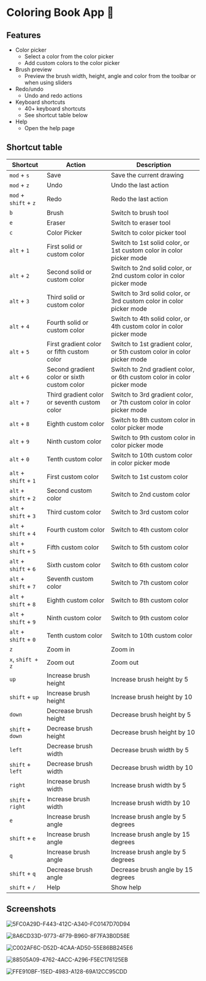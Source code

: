 # Coloring Book App 🎨

## Features

* Color picker
    - Select a color from the color picker
    - Add custom colors to the color picker
* Brush preview
    - Preview the brush width, height, angle and color from the toolbar or when using sliders
* Redo/undo
    - Undo and redo actions
* Keyboard shortcuts
    - 40+ keyboard shortcuts
    - See shortcut table below
* Help
    - Open the help page

## Shortcut table

| Shortcut | Action | Description |
| -------- | ------ | ----------- |
| `mod` + `s` | Save | Save the current drawing |
| `mod` + `z` | Undo | Undo the last action |
| `mod` + `shift` + `z` | Redo | Redo the last action |
| `b` | Brush | Switch to brush tool |
| `e` | Eraser | Switch to eraser tool |
| `c` | Color Picker | Switch to color picker tool |
| `alt` + `1` | First solid or custom color | Switch to 1st solid color, or 1st custom color in color picker mode |
| `alt` + `2` | Second solid or custom color | Switch to 2nd solid color, or 2nd custom color in color picker mode |
| `alt` + `3` | Third solid or custom color | Switch to 3rd solid color, or 3rd custom color in color picker mode |
| `alt` + `4` | Fourth solid or custom color | Switch to 4th solid color, or 4th custom color in color picker mode |
| `alt` + `5` | First gradient color or fifth custom color | Switch to 1st gradient color, or 5th custom color in color picker mode |
| `alt` + `6` | Second gradient color or sixth custom color | Switch to 2nd gradient color, or 6th custom color in color picker mode |
| `alt` + `7` | Third gradient color or seventh custom color | Switch to 3rd gradient color, or 7th custom color in color picker mode |
| `alt` + `8` | Eighth custom color | Switch to 8th custom color in color picker mode |
| `alt` + `9` | Ninth custom color | Switch to 9th custom color in color picker mode |
| `alt` + `0` | Tenth custom color | Switch to 10th custom color in color picker mode |
| `alt` + `shift` + `1` | First custom color | Switch to 1st custom color |
| `alt` + `shift` + `2` | Second custom color | Switch to 2nd custom color |
| `alt` + `shift` + `3` | Third custom color | Switch to 3rd custom color |
| `alt` + `shift` + `4` | Fourth custom color | Switch to 4th custom color |
| `alt` + `shift` + `5` | Fifth custom color | Switch to 5th custom color |
| `alt` + `shift` + `6` | Sixth custom color | Switch to 6th custom color |
| `alt` + `shift` + `7` | Seventh custom color | Switch to 7th custom color |
| `alt` + `shift` + `8` | Eighth custom color | Switch to 8th custom color |
| `alt` + `shift` + `9` | Ninth custom color | Switch to 9th custom color |
| `alt` + `shift` + `0` | Tenth custom color | Switch to 10th custom color |
| `z` | Zoom in | Zoom in |
| `x`, `shift + z` | Zoom out | Zoom out |
| `up` | Increase brush height | Increase brush height by 5 |
| `shift` + `up` | Increase brush height | Increase brush height by 10 |
| `down` | Decrease brush height | Decrease brush height by 5 |
| `shift` + `down` | Decrease brush height | Decrease brush height by 10 |
| `left` | Decrease brush width | Decrease brush width by 5 |
| `shift` + `left` | Decrease brush width | Decrease brush width by 10 |
| `right` | Increase brush width | Increase brush width by 5 |
| `shift` + `right` | Increase brush width | Increase brush width by 10 |
| `e` | Increase brush angle | Increase brush angle by 5 degrees |
| `shift` + `e` | Increase brush angle | Increase brush angle by 15 degrees |
| `q` | Increase brush angle | Increase brush angle by 5 degrees |
| `shift` + `q` | Decrease brush angle | Decrease brush angle by 15 degrees |
| `shift` + `/` | Help | Show help |


## Screenshots

![5FC0A29D-F443-412C-A340-FC0147D70D94](https://user-images.githubusercontent.com/13263720/178132307-8288c94b-d16c-4b5e-b211-3f3685bc7bc2.png)

![8A6CD33D-9773-4F79-B960-8F7FA3B0D58E](https://user-images.githubusercontent.com/13263720/178132331-c705e186-078b-40b7-a626-aa6419b8f117.png)

![C002AF6C-D52D-4CAA-AD50-55E86BB245E6](https://user-images.githubusercontent.com/13263720/178172276-3439324e-2935-4df4-847c-8080f1b58465.png)

![88505A09-4762-4ACC-A296-F5EC176125EB](https://user-images.githubusercontent.com/13263720/178132343-595c64e6-a88d-448e-bf2b-2f03fe3f0245.png)

![FFE910BF-15ED-4983-A128-69A12CC95CDD](https://user-images.githubusercontent.com/13263720/178132346-d8ee8898-02cc-4177-ae91-15a2e731a534.png)
